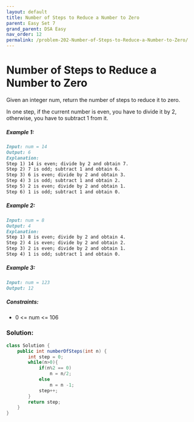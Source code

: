 ```yaml
---
layout: default
title: Number of Steps to Reduce a Number to Zero
parent: Easy Set 7
grand_parent: DSA Easy
nav_order: 12
permalink: /problem-202-Number-of-Steps-to-Reduce-a-Number-to-Zero/
---
```

# Number of Steps to Reduce a Number to Zero
Given an integer num, return the number of steps to reduce it to zero.

In one step, if the current number is even, you have to divide it by 2, otherwise, you have to subtract 1 from it.

##### Example 1:
```markdown
Input: num = 14
Output: 6
Explanation:
Step 1) 14 is even; divide by 2 and obtain 7.
Step 2) 7 is odd; subtract 1 and obtain 6.
Step 3) 6 is even; divide by 2 and obtain 3.
Step 4) 3 is odd; subtract 1 and obtain 2.
Step 5) 2 is even; divide by 2 and obtain 1.
Step 6) 1 is odd; subtract 1 and obtain 0.
```
##### Example 2:
```markdown
Input: num = 8
Output: 4
Explanation:
Step 1) 8 is even; divide by 2 and obtain 4.
Step 2) 4 is even; divide by 2 and obtain 2.
Step 3) 2 is even; divide by 2 and obtain 1.
Step 4) 1 is odd; subtract 1 and obtain 0.
```
##### Example 3:
```markdown
Input: num = 123
Output: 12
```
##### Constraints:
* 0 <= num <= 106

### Solution:
```java
class Solution {
    public int numberOfSteps(int n) {
        int step = 0;
        while(n>0){
            if(n%2 == 0)
                n = n/2;
            else
                n = n -1;
            step++;
        }
        return step;
    }
}
```